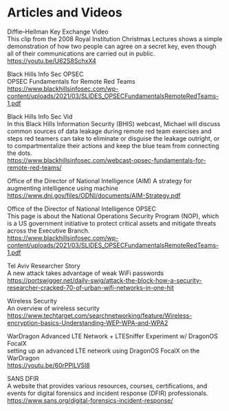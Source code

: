 # Articles and Videos
Diffie–Hellman Key Exchange Video <br />
This clip from the 2008 Royal Institution Christmas Lectures shows a simple demonstration of how two people can agree on a secret key, even though all of their communications are carried out in public. <br />
https://youtu.be/U62S8SchxX4

Black Hills Info Sec OPSEC <br />
OPSEC Fundamentals for Remote Red Teams <br />
https://www.blackhillsinfosec.com/wp-content/uploads/2021/03/SLIDES_OPSECFundamentalsRemoteRedTeams-1.pdf

Black Hills Info Sec Vid <br />
In this Black Hills Information Security (BHIS) webcast, Michael will discuss common sources of data leakage during remote red team exercises and steps red teamers can take to eliminate or disguise the leakage outright, or to compartmentalize their actions and keep the blue team from connecting the dots. <br />
https://www.blackhillsinfosec.com/webcast-opsec-fundamentals-for-remote-red-teams/

Office of the Director of  National Intelligence (AIM)
A strategy for augmenting intelligence using machine <br />
https://www.dni.gov/files/ODNI/documents/AIM-Strategy.pdf

Office of the Director of  National Intelligence OPSEC <br />
This page is about the National Operations Security Program (NOP), which is a US government initiative to protect critical assets and mitigate threats across the Executive Branch. <br />
https://www.blackhillsinfosec.com/wp-content/uploads/2021/03/SLIDES_OPSECFundamentalsRemoteRedTeams-1.pdf 

Tel Aviv Researcher Story <br />
A new attack takes advantage of weak WiFi passwords <br />
https://portswigger.net/daily-swig/attack-the-block-how-a-security-researcher-cracked-70-of-urban-wifi-networks-in-one-hit <br />

Wireless Security <br />
An overview of wireless security <br />
https://www.techtarget.com/searchnetworking/feature/Wireless-encryption-basics-Understanding-WEP-WPA-and-WPA2

WarDragon Advanced LTE Network + LTESniffer Experiment w/ DragonOS FocalX <br />
setting up an advanced LTE network using DragonOS FocalX on the WarDragon <br />
https://youtu.be/60rPPlLV5I8


SANS DFIR <br />
A website that provides various resources, courses, certifications, and events for digital forensics and incident response (DFIR) professionals. <br />
https://www.sans.org/digital-forensics-incident-response/

